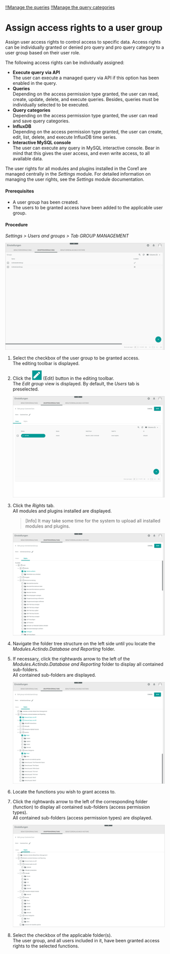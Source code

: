 [!!Manage the queries](./01_ManageQueries.md)
[!!Manage the query categories](./02_ManageQueryCategories.md)


# Assign access rights to a user group

[comment]: <> (Evtl. Filename ändern?)

Assign user access rights to control access to specific data. Access rights can be individually granted or denied pro query and pro query category to a user group based on their user role. 

The following access rights can be individually assigned:

- **Execute query via API**  
    The user can execute a managed query via API if this option has been enabled in the query.
- **Queries**   
    Depending on the access permission type granted, the user can read, create, update, delete, and execute queries. Besides, queries must be individually selected to be executed.   
- **Query categories**  
    Depending on the access permission type granted, the user can read and save query categories.
- **InfluxDB**  
    Depending on the access permission type granted, the user can create, edit, list, delete, and execute InfluxDB time series.
- **Interactive MySQL console**  
    The user can execute any query in MySQL interactive console. Bear in mind that this gives the user access, and even write access, to all available data. 

[comment]: <> (Stimmt das so? Check mit Julian: InfluxDB, Interactive MySQL console.)

The user rights for all modules and plugins installed in the Core1 are managed centrally in the *Settings* module. For detailed information on managing the user rights, see the *Settings* module documentation.

[comment]: <> (Link hinzufügen, wenn verfügbar)

#### Prerequisites

- A user group has been created.
- The users to be granted access have been added to the applicable user group.

#### Procedure

*Settings > Users and groups > Tab GROUP MANAGEMENT*

![Group management](../../Assets/Screenshots/DatabaseAndReporting/GroupManagement.png "[Group management]")

1. Select the checkbox of the user group to be granted access.   
    The editing toolbar is displayed.

2. Click the ![Edit](../../Assets/Icons/Edit01.png "[Edit]") (Edit) button in the editing toolbar.    
    The *Edit group* view is displayed. By default, the *Users* tab is preselected.

    ![Edit group users](../../Assets/Screenshots/DatabaseAndReporting/EditGroupUsers.png "[Edit group users]")

3. Click the *Rights* tab.  
    All modules and plugins installed are displayed.

    > [Info] It may take some time for the system to upload all installed modules and plugins.

    ![Edit group rights](../../Assets/Screenshots/DatabaseAndReporting/EditGroupRights.png "[Edit group rights]")

4. Navigate the folder tree structure on the left side until you locate the *Modules.Actindo.Database and Reporting* folder.
    
5. If necessary, click the rightwards arrow to the left of the *Modules.Actindo.Database and Reporting* folder to display all contained sub-folders.  
    All contained sub-folders are displayed.

    ![Rights DB and reporting](../../Assets/Screenshots/DatabaseAndReporting/EditGroupRightsDatabaseAndReporting.png "[Rights DB and reporting]")

6. Locate the functions you wish to grant access to.

7. Click the rightwards arrow to the left of the corresponding folder (function) to display all contained sub-folders (access permission types).  
    All contained sub-folders (access permission types) are displayed.

    ![Acess permission types](../../Assets/Screenshots/DatabaseAndReporting/AccessPermissionTypes.png "[Access permission types]")

8. Select the checkbox of the applicable folder(s).  
    The user group, and all users included in it, have been granted access rights to the selected functions.

